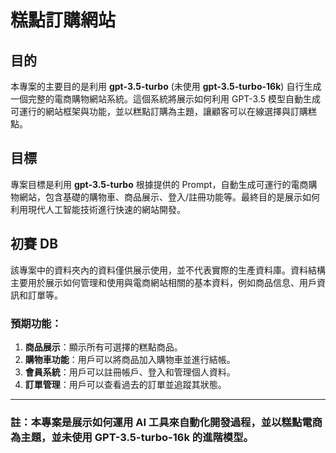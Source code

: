 # 糕點訂購網站

## 目的
本專案的主要目的是利用 **gpt-3.5-turbo** (未使用 **gpt-3.5-turbo-16k**) 自行生成一個完整的電商購物網站系統。這個系統將展示如何利用 GPT-3.5 模型自動生成可運行的網站框架與功能，並以糕點訂購為主題，讓顧客可以在線選擇與訂購糕點。

## 目標
專案目標是利用 **gpt-3.5-turbo** 根據提供的 Prompt，自動生成可運行的電商購物網站，包含基礎的購物車、商品展示、登入/註冊功能等。最終目的是展示如何利用現代人工智能技術進行快速的網站開發。

## 初賽 DB
該專案中的資料夾內的資料僅供展示使用，並不代表實際的生產資料庫。資料結構主要用於展示如何管理和使用與電商網站相關的基本資料，例如商品信息、用戶資訊和訂單等。

### 預期功能：
1. **商品展示**：顯示所有可選擇的糕點商品。
2. **購物車功能**：用戶可以將商品加入購物車並進行結帳。
3. **會員系統**：用戶可以註冊帳戶、登入和管理個人資料。
4. **訂單管理**：用戶可以查看過去的訂單並追蹤其狀態。

---

### 註：本專案是展示如何運用 AI 工具來自動化開發過程，並以糕點電商為主題，並未使用 GPT-3.5-turbo-16k 的進階模型。
